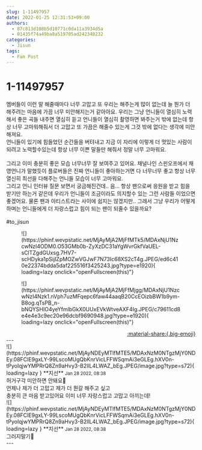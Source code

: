```yaml
---
slug: 1-11497957
date: 2022-01-25 12:31:53+09:00
authors:
  - 87c813d108b5d10771c0da11a3934d5a
  - 01435f74a49ba8a519705ad242348232
categories:
  - Jisun
tags:
  - Fan Post
---
```


# 1-11497957

<div class="post-container" markdown="1">
<div class="content-container md-sidebar__scrollwrap" markdown="1">

멤버들이 이런 말 해줄때마다 너무 고맙고 또 우리는 해주는게 많이 없는데 늘 뭔가 더 해주려는 마음에 가끔 너무 미안해지는거 같아아요. 우리는 그냥 언니들이 열심히 노력해서 좋은 곡들 내주면 열심히 듣고 언니들이 열심히 촬영하면 봐주는거 밖에 없는데 항상 너무 고마워해줘서 더 고맙고 또 가끔은 해줄수 있는게 그것 밖에 없다는 생각에 미안해져요.<br>언니들이 있기에 힘들었던 순간들을 버텨내고 지금 이 자리에 이렇게 더 멋있는 사람이 되려고 노력할수있는데 항상 너무 이쁜 말들만 해줘서 정말 너무 고마워요.<br><br>그리고 이미 충분히 좋은 모습 너무너무 잘 보여주고 있어요. 채널나인 스핀오프에서 채영언니가 말했듯이 플로버들은 진짜 언니들이 좋아하는거면 다 너무너무 좋고 항상 너무 열신히 최선을 다해주는 언니들 모습이 너무 고마워요.<br>그리고 언니 인터뷰 질문 보면서 궁금해진건데.. 음... 항상 팬으로써 응원을 받고 힘을 받기만 하는거 같은데 우리가 언니들이 조금이라도 의지할수 있는 그런 사람들 이었으면 좋겠어요. 물론 팬과 아티스트라는 사이에 쉽지는 않겠지만.. 그래서 그냥 우리가 어떻게 하며는 언니들에게 더 자랑스럽고 힘이 되는 팬이 되줄수 있을까요?<br><br>\#to_jisun
<figure markdown="1">
![](https://phinf.wevpstatic.net/MjAyMjA2MjFfMTk5/MDAxNjU1NzcwNzI4ODM0.O53GMb0b-ZyXzDC31aYgWvrGkfVaUEL-sClTZgdGUxsg.7HV7-scHDyka1pSijIZpMOZwVGJwF7N73Ic68XS2cT4g.JPEG/ed6c410e22374bdda5daf225516f3425243.jpg?type=e1920){ loading=lazy onclick="openFullscreen(this)"}
</figure>

<figure markdown="1">
![](https://phinf.wevpstatic.net/MjAyMjA2MjFfMjgg/MDAxNjU1NzcwNzI4Nzk1.nVph7uzMFqepc6faw44aaqB20CcEOizbBW1b9ym-B8og.qTsPB_n-bNQYSHIO4yeYfmlbGkX0UUxEVkWtveAXF4Ig.JPEG/c79611cd8e4e4e3c9ec20e96dcbf9690948.jpg?type=e1920){ loading=lazy onclick="openFullscreen(this)"}
</figure>


</div>
</div>

<div style="text-align: right;" markdown="1">
<a href="https://weverse.io/fromis9/fanpost/1-11497957" style="text-align: right;">:material-share:{.big-emoji}</a>
</div>
---

<div class="comments-container md-sidebar__scrollwrap" markdown="1">
<div class="comment" markdown="1">
<div class='id-container' markdown="1">
![](https://phinf.wevpstatic.net/MjAyNDEyMTlfMTE5/MDAxNzM0NTgzMjY0NDEy.08FClE9gxLY-99LscoMUgQbKnrVicLFFWSqmAi3eGLEg.hXV0n-tPyoIqjwYMPRrQ8Zn9aHvy3-B2llL4LWAZ_bEg.JPEG/image.jpg?type=s72){ loading=lazy }
**<span class="artist">지선</span>** <small>Jan 28 2022, 08:38</small><br>
</div>
<div class='comment-body' markdown="1">
허거구각 미안하면 안돼요🤨<br>언제나 제가 더 고맙고 제가 더 뭔갈 해주고 싶고<br>충분히 큰 마음 받고있어요 이미 너무 자랑스럽고 고맙고 아끼는데!
</div>
</div>
<div class="comment" markdown="1">
<div class='id-container' markdown="1">
![](https://phinf.wevpstatic.net/MjAyNDEyMTlfMTE5/MDAxNzM0NTgzMjY0NDEy.08FClE9gxLY-99LscoMUgQbKnrVicLFFWSqmAi3eGLEg.hXV0n-tPyoIqjwYMPRrQ8Zn9aHvy3-B2llL4LWAZ_bEg.JPEG/image.jpg?type=s72){ loading=lazy }
**<span class="artist">지선</span>** <small>Jan 28 2022, 08:38</small><br>
</div>
<div class='comment-body' markdown="1">
그러지말기🥺
</div>
</div>
</div>
---
